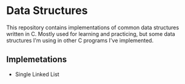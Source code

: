 # Data Structures
This repository contains implementations of common data structures written in C.
Mostly used for learning and practicing, but some data structures I'm using in
other C programs I've implemented.
## Implemetations
- Single Linked List
